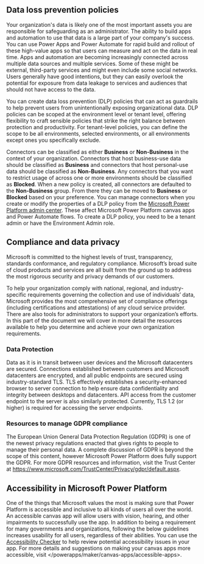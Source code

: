 ## Data loss prevention policies

Your organization's data is likely one of the most important assets you are
responsible for safeguarding as an administrator. The ability to build apps and
automation to use that data is a large part of your company's success. You can
use Power Apps and Power Automate for rapid build and rollout of these
high-value apps so that users can measure and act on the data in real time. Apps
and automation are becoming increasingly connected across multiple data sources
and multiple services. Some of these might be external, third-party services and
might even include some social networks. Users generally have good intentions,
but they can easily overlook the potential for exposure from data leakage to
services and audiences that should not have access to the data.

You can create data loss prevention (DLP) policies that can act as guardrails to
help prevent users from unintentionally exposing organizational data. DLP
policies can be scoped at the environment level or tenant level, offering
flexibility to craft sensible policies that strike the right balance between
protection and productivity. For tenant-level policies, you can define the scope
to be all environments, selected environments, or all environments except ones
you specifically exclude.

Connectors can be classified as either **Business** or **Non-Business** in the
context of your organization. Connectors that host business-use data should be
classified as **Business** and connectors that host personal-use data should be
classified as **Non-Business**. Any connectors that you want to restrict usage
of across one or more environments should be classified as **Blocked**. When a
new policy is created, all connectors are defaulted to the **Non-Business**
group. From there they can be moved to **Business** or **Blocked** based on your
preference. You can manage connectors when you create or modify the properties
of a DLP policy from the [Microsoft Power Platform admin
center](https://admin.powerplatform.microsoft.com/). These affect Microsoft Power Platform
canvas apps and Power Automate flows. To create a DLP policy, you need to be
a tenant admin or have the Environment Admin role.

## Compliance and data privacy

Microsoft is committed to the highest levels of trust, transparency, standards
conformance, and regulatory compliance. Microsoft’s broad suite of cloud
products and services are all built from the ground up to address the most
rigorous security and privacy demands of our customers.

To help your organization comply with national, regional, and industry-specific
requirements governing the collection and use of individuals’ data, Microsoft
provides the most comprehensive set of compliance offerings (including
certifications and attestations) of any cloud service provider. There are also
tools for administrators to support your organization’s efforts. In this part of
the document we will cover in more detail the resources available to help you
determine and achieve your own organization requirements.

### Data Protection

Data as it is in transit between user devices and the Microsoft datacenters are
secured. Connections established between customers and Microsoft datacenters are
encrypted, and all public endpoints are secured using industry-standard TLS. TLS
effectively establishes a security-enhanced browser to server connection to help
ensure data confidentiality and integrity between desktops and datacenters. API
access from the customer endpoint to the server is also similarly protected.
Currently, TLS 1.2 (or higher) is required for accessing the server endpoints.

### Resources to manage GDPR compliance

The European Union General Data Protection Regulation (GDPR) is one of the
newest privacy regulations enacted that gives rights to people to manage their
personal data. A complete discussion of GDPR is beyond the scope of this
content, however Microsoft Power Platform does fully support the GDPR. For more GDPR
resources and information, visit the Trust Center
at <https://www.microsoft.com/TrustCenter/Privacy/gdpr/default.aspx>.

## Accessibility in Microsoft Power Platform

One of the things that Microsoft values the most is making sure that Power
Platform is accessible and inclusive to all kinds of users all over the world.
An accessible canvas app will allow users with vision, hearing, and other
impairments to successfully use the app. In addition to being a requirement for
many governments and organizations, following the below guidelines increases
usability for all users, regardless of their abilities. You can use
the [Accessibility Checker](/powerapps/maker/canvas-apps/accessibility-checker) to
help review potential accessibility issues in your app. For more details and
suggestions on making your canvas apps more accessible, visit
</powerapps/maker/canvas-apps/accessible-apps>.
